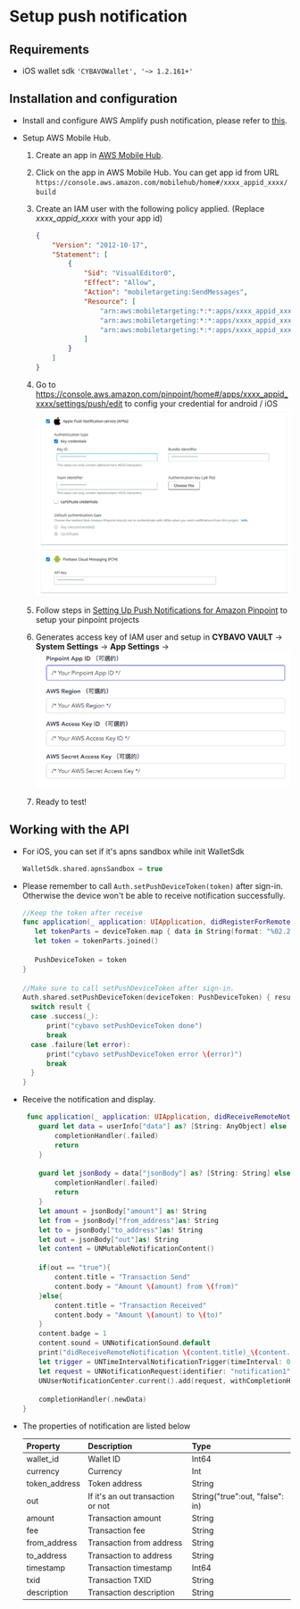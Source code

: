 # Setup push notification

## Requirements

- iOS wallet sdk `'CYBAVOWallet', '~> 1.2.161+'`

## Installation and configuration

- Install and configure AWS Amplify push notification, please refer to [this](https://aws-amplify.github.io/docs/js/push-notifications).

- Setup AWS Mobile Hub.
   1. Create an app in [AWS Mobile Hub](https://console.aws.amazon.com/mobilehub/home#/).

   2. Click on the app in AWS Mobile Hub. You can get app id from URL `https://console.aws.amazon.com/mobilehub/home#/xxxx_appid_xxxx/build`

   3. Create an IAM user with the following policy applied. (Replace *xxxx_appid_xxxx* with your app id)

       ```JSON
       {
           "Version": "2012-10-17",
           "Statement": [
               {
                   "Sid": "VisualEditor0",
                   "Effect": "Allow",
                   "Action": "mobiletargeting:SendMessages",
                   "Resource": [
                       "arn:aws:mobiletargeting:*:*:apps/xxxx_appid_xxxx/campaigns/*",
                       "arn:aws:mobiletargeting:*:*:apps/xxxx_appid_xxxx/segments/*",
                       "arn:aws:mobiletargeting:*:*:apps/xxxx_appid_xxxx/messages"
                   ]
               }
           ]
       }
       ```

   4. Go to <https://console.aws.amazon.com/pinpoint/home#/apps/xxxx_appid_xxxx/settings/push/edit> to config your credential for android / iOS  
   ![image](images/push_notification/aws_pinpoint_push.png)

   5. Follow steps in [Setting Up Push Notifications for Amazon Pinpoint](https://docs.aws.amazon.com/pinpoint/latest/developerguide/mobile-push.html) to setup your pinpoint projects

   6. Generates access key of IAM user and setup in **CYBAVO VAULT** -> **System Settings** -> **App Settings** ->  
   ![image](images/push_notification/pinpoint_settings.png)

   7. Ready to test!

## Working with the API

- For iOS, you can set if it's apns sandbox while init WalletSdk

   ```swift
  WalletSdk.shared.apnsSandbox = true
   ```

- Please remember to call `Auth.setPushDeviceToken(token)` after sign-in. Otherwise the device won't be able to receive notification successfully.

   ```swift
   //Keep the token after receive
   func application(_ application: UIApplication, didRegisterForRemoteNotificationsWithDeviceToken deviceToken: Data) {
      let tokenParts = deviceToken.map { data in String(format: "%02.2hhx", data) }
      let token = tokenParts.joined()
     
      PushDeviceToken = token
   }
 
  //Make sure to call setPushDeviceToken after sign-in.
  Auth.shared.setPushDeviceToken(deviceToken: PushDeviceToken) { result in
     switch result {
     case .success(_):
         print("cybavo setPushDeviceToken done")
         break
     case .failure(let error):
         print("cybavo setPushDeviceToken error \(error)")
         break
     }
  }
   ```

- Receive the notification and display.

   ```swift
    func application(_ application: UIApplication, didReceiveRemoteNotification userInfo: [AnyHashable: Any], fetchCompletionHandler completionHandler: @escaping (UIBackgroundFetchResult) -> Void) {
       guard let data = userInfo["data"] as? [String: AnyObject] else {
           completionHandler(.failed)
           return
       }
      
       guard let jsonBody = data["jsonBody"] as? [String: String] else {
           completionHandler(.failed)
           return
       }
       let amount = jsonBody["amount"] as! String
       let from = jsonBody["from_address"]as! String
       let to = jsonBody["to_address"]as! String
       let out = jsonBody["out"]as! String
       let content = UNMutableNotificationContent()
      
       if(out == "true"){
           content.title = "Transaction Send"
           content.body = "Amount \(amount) from \(from)"
       }else{
           content.title = "Transaction Received"
           content.body = "Amount \(amount) to \(to)"
       }
       content.badge = 1
       content.sound = UNNotificationSound.default
       print("didReceiveRemoteNotification \(content.title)_\(content.body)")
       let trigger = UNTimeIntervalNotificationTrigger(timeInterval: 0.1, repeats: false)
       let request = UNNotificationRequest(identifier: "notification1", content: content, trigger: trigger)
       UNUserNotificationCenter.current().add(request, withCompletionHandler: nil)
      
       completionHandler(.newData)
   }
   ```

- The properties of notification are listed below

   Property    | Description  | Type
   :------------|:------------|:-------
   wallet_id    | Wallet ID    |  Int64
   currency    | Currency     |  Int
   token_address  | Token address | String
   out  | If it's an out transaction or not | String("true":out, "false": in)
   amount  | Transaction amount | String
   fee  | Transaction fee | String
   from_address  | Transaction from address | String
   to_address  | Transaction to address | String
   timestamp  | Transaction timestamp | Int64
   txid  | Transaction TXID | String
   description  | Transaction description | String
